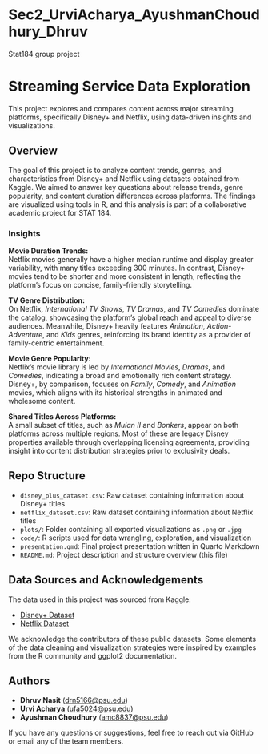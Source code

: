 # Sec2_UrviAcharya_AyushmanChoudhury_Dhruv
 Stat184 group project
 
# Streaming Service Data Exploration

This project explores and compares content across major streaming platforms, specifically Disney+ and Netflix, using data-driven insights and visualizations.

## Overview

The goal of this project is to analyze content trends, genres, and characteristics from Disney+ and Netflix using datasets obtained from Kaggle. We aimed to answer key questions about release trends, genre popularity, and content duration differences across platforms. The findings are visualized using tools in R, and this analysis is part of a collaborative academic project for STAT 184.

### Insights

**Movie Duration Trends:**  
Netflix movies generally have a higher median runtime and display greater variability, with many titles exceeding 300 minutes. In contrast, Disney+ movies tend to be shorter and more consistent in length, reflecting the platform’s focus on concise, family-friendly storytelling.

**TV Genre Distribution:**  
On Netflix, *International TV Shows*, *TV Dramas*, and *TV Comedies* dominate the catalog, showcasing the platform’s global reach and appeal to diverse audiences. Meanwhile, Disney+ heavily features *Animation*, *Action-Adventure*, and *Kids* genres, reinforcing its brand identity as a provider of family-centric entertainment.

**Movie Genre Popularity:**  
Netflix’s movie library is led by *International Movies*, *Dramas*, and *Comedies*, indicating a broad and emotionally rich content strategy. Disney+, by comparison, focuses on *Family*, *Comedy*, and *Animation* movies, which aligns with its historical strengths in animated and wholesome content.

**Shared Titles Across Platforms:**  
A small subset of titles, such as *Mulan II* and *Bonkers*, appear on both platforms across multiple regions. Most of these are legacy Disney properties available through overlapping licensing agreements, providing insight into content distribution strategies prior to exclusivity deals.


## Repo Structure

- `disney_plus_dataset.csv`: Raw dataset containing information about Disney+ titles  
- `netflix_dataset.csv`: Raw dataset containing information about Netflix titles  
- `plots/`: Folder containing all exported visualizations as `.png` or `.jpg`  
- `code/`: R scripts used for data wrangling, exploration, and visualization  
- `presentation.qmd`: Final project presentation written in Quarto Markdown  
- `README.md`: Project description and structure overview (this file)

## Data Sources and Acknowledgements

The data used in this project was sourced from Kaggle:

- [Disney+ Dataset](https://www.kaggle.com/datasets/shivamb/disney-movies-and-tv-shows)  
- [Netflix Dataset](https://www.kaggle.com/datasets/shivamb/netflix-shows)  

We acknowledge the contributors of these public datasets. Some elements of the data cleaning and visualization strategies were inspired by examples from the R community and ggplot2 documentation.

## Authors

- **Dhruv Nasit** (drn5166@psu.edu)
- **Urvi Acharya** (ufa5024@psu.edu)
- **Ayushman Choudhury** (amc8837@psu.edu)

If you have any questions or suggestions, feel free to reach out via GitHub or email any of the team members.
